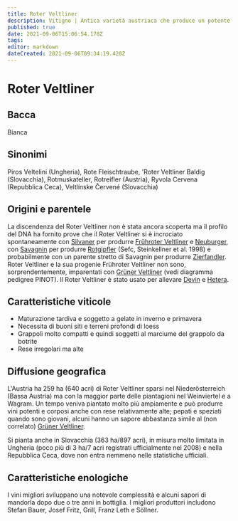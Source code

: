 ```yaml
---
title: Roter Veltliner
description: Vitigno | Antica varietà austriaca che produce un potente vino bianco.
published: true
date: 2021-09-06T15:06:54.178Z
tags: 
editor: markdown
dateCreated: 2021-09-06T09:34:19.420Z
---
```


# Roter Veltliner

## Bacca
Bianca

## Sinonimi
Piros Veltelini (Ungheria), Rote Fleischtraube, 'Roter Veltliner Baldig (Slovacchia), Rotmuskateller, Rotreifler (Austria), Ryvola Cervena (Repubblica Ceca), Veltlínske Červené (Slovacchia)


## Origini e parentele
La discendenza del Roter Veltliner non è stata ancora scoperta ma il profilo del DNA ha fornito prove che il Roter Veltliner si è incrociato spontaneamente con [Silvaner](/vitigni/bacca-bianca/silvaner) per produrre [Frühroter Veltliner](/vitigni/bacca-bianca/fruhroter-veltliner) e [Neuburger](/vitigni/bacca-bianca/neuburger), con [Savagnin](/vitigni/bacca-bianca/savagnin) per produrre [Rotgipfler](/vitigni/bacca-bianca/rotgipfler) (Sefc, Steinkellner et al. 1998) e probabilmente con un parente stretto di Savagnin per produrre [Zierfandler](/vitigni/bacca-bianca/zierfandler). Roter Veltliner e la sua progenie Frühroter Veltliner non sono, sorprendentemente, imparentati con [Grüner Veltliner](/vitigni/bacca-bianca/gruner-veltliner) (vedi diagramma pedigree PINOT). Il Roter Veltliner è stato usato per allevare [Devin](/vitigni/bacca-bianca/devin) e [Hetera](/vitigni/bacca-bianca/hetera).

## Caratteristiche viticole

- Maturazione tardiva e soggetto a gelate in inverno e primavera
- Necessita di buoni siti e terreni profondi di loess
- Grappoli molto compatti e quindi soggetti al marciume del grappolo da botrite
- Rese irregolari ma alte

## Diffusione geografica

L'Austria ha 259 ha (640 acri) di Roter Veltliner sparsi nel Niederösterreich (Bassa Austria) ma con la maggior parte delle piantagioni nel Weinviertel e a Wagram. Un tempo veniva piantato molto più ampiamente e può produrre vini potenti e corposi anche con rese relativamente alte; pepati e speziati quando sono giovani, alcuni hanno un sapore abbastanza simile al (non correlato) [Grüner Veltliner](/vitigni/bacca-bianca/gruner-veltliner). 

Si pianta anche in Slovacchia (363 ha/897 acri), in misura molto limitata in Ungheria (poco più di 3 ha/7 acri registrati ufficialmente nel 2008) e nella Repubblica Ceca, dove non entra nemmeno nelle statistiche ufficiali.

## Caratteristiche enologiche

I vini migliori sviluppano una notevole complessità e alcuni sapori di mandorla dopo due o tre anni in bottiglia. I migliori produttori includono Stefan Bauer, Josef Fritz, Grill, Franz Leth e Söllner.



